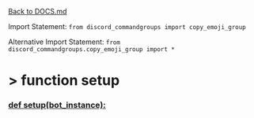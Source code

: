 [Back to DOCS.md](DOCS.md)

Import Statement: `from discord_commandgroups import copy_emoji_group`

Alternative Import Statement: `from discord_commandgroups.copy_emoji_group import *`

# >  function setup #

### [def setup(bot_instance):](./../discord_commandgroups/copy_emoji_group.py#L45) 

